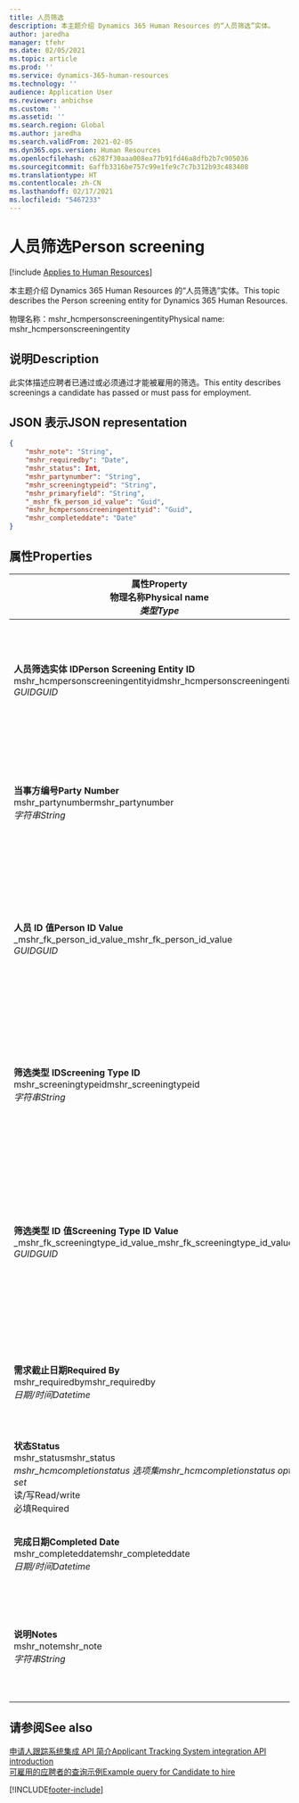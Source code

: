 ```yaml
---
title: 人员筛选
description: 本主题介绍 Dynamics 365 Human Resources 的“人员筛选”实体。
author: jaredha
manager: tfehr
ms.date: 02/05/2021
ms.topic: article
ms.prod: ''
ms.service: dynamics-365-human-resources
ms.technology: ''
audience: Application User
ms.reviewer: anbichse
ms.custom: ''
ms.assetid: ''
ms.search.region: Global
ms.author: jaredha
ms.search.validFrom: 2021-02-05
ms.dyn365.ops.version: Human Resources
ms.openlocfilehash: c6287f30aaa008ea77b91fd46a8dfb2b7c905036
ms.sourcegitcommit: 6affb3316be757c99e1fe9c7c7b312b93c483408
ms.translationtype: HT
ms.contentlocale: zh-CN
ms.lasthandoff: 02/17/2021
ms.locfileid: "5467233"
---
```

# <a name="person-screening"></a><span data-ttu-id="4eb11-103">人员筛选</span><span class="sxs-lookup"><span data-stu-id="4eb11-103">Person screening</span></span>

[!include [Applies to Human Resources](../includes/applies-to-hr.md)]

<span data-ttu-id="4eb11-104">本主题介绍 Dynamics 365 Human Resources 的“人员筛选”实体。</span><span class="sxs-lookup"><span data-stu-id="4eb11-104">This topic describes the Person screening entity for Dynamics 365 Human Resources.</span></span>

<span data-ttu-id="4eb11-105">物理名称：mshr_hcmpersonscreeningentity</span><span class="sxs-lookup"><span data-stu-id="4eb11-105">Physical name: mshr_hcmpersonscreeningentity</span></span>

## <a name="description"></a><span data-ttu-id="4eb11-106">说明</span><span class="sxs-lookup"><span data-stu-id="4eb11-106">Description</span></span>

<span data-ttu-id="4eb11-107">此实体描述应聘者已通过或必须通过才能被雇用的筛选。</span><span class="sxs-lookup"><span data-stu-id="4eb11-107">This entity describes screenings a candidate has passed or must pass for employment.</span></span>

## <a name="json-representation"></a><span data-ttu-id="4eb11-108">JSON 表示</span><span class="sxs-lookup"><span data-stu-id="4eb11-108">JSON representation</span></span>

```json
{
    "mshr_note": "String",
    "mshr_requiredby": "Date",
    "mshr_status": Int,
    "mshr_partynumber": "String",
    "mshr_screeningtypeid": "String",
    "mshr_primaryfield": "String",
    "_mshr_fk_person_id_value": "Guid",
    "mshr_hcmpersonscreeningentityid": "Guid",
    "mshr_completeddate": "Date"
}
```

## <a name="properties"></a><span data-ttu-id="4eb11-109">属性</span><span class="sxs-lookup"><span data-stu-id="4eb11-109">Properties</span></span>

| <span data-ttu-id="4eb11-110">属性</span><span class="sxs-lookup"><span data-stu-id="4eb11-110">Property</span></span><br><span data-ttu-id="4eb11-111">**物理名称**</span><span class="sxs-lookup"><span data-stu-id="4eb11-111">**Physical name**</span></span><br><span data-ttu-id="4eb11-112">**_类型_**</span><span class="sxs-lookup"><span data-stu-id="4eb11-112">**_Type_**</span></span> | <span data-ttu-id="4eb11-113">使用</span><span class="sxs-lookup"><span data-stu-id="4eb11-113">Use</span></span> | <span data-ttu-id="4eb11-114">说明</span><span class="sxs-lookup"><span data-stu-id="4eb11-114">Description</span></span> |
| --- | --- | --- |
| <span data-ttu-id="4eb11-115">**人员筛选实体 ID**</span><span class="sxs-lookup"><span data-stu-id="4eb11-115">**Person Screening Entity ID**</span></span><br><span data-ttu-id="4eb11-116">mshr_hcmpersonscreeningentityid</span><span class="sxs-lookup"><span data-stu-id="4eb11-116">mshr_hcmpersonscreeningentityid</span></span><br><span data-ttu-id="4eb11-117">*GUID*</span><span class="sxs-lookup"><span data-stu-id="4eb11-117">*GUID*</span></span> | <span data-ttu-id="4eb11-118">只读</span><span class="sxs-lookup"><span data-stu-id="4eb11-118">Read-only</span></span><br><span data-ttu-id="4eb11-119">必填</span><span class="sxs-lookup"><span data-stu-id="4eb11-119">Required</span></span><br><span data-ttu-id="4eb11-120">系统生成</span><span class="sxs-lookup"><span data-stu-id="4eb11-120">System-generated</span></span> | <span data-ttu-id="4eb11-121">人员筛选记录的唯一主要标识符。</span><span class="sxs-lookup"><span data-stu-id="4eb11-121">Unique primary identifier for the person screening record.</span></span> |
| <span data-ttu-id="4eb11-122">**当事方编号**</span><span class="sxs-lookup"><span data-stu-id="4eb11-122">**Party Number**</span></span><br><span data-ttu-id="4eb11-123">mshr_partynumber</span><span class="sxs-lookup"><span data-stu-id="4eb11-123">mshr_partynumber</span></span><br><span data-ttu-id="4eb11-124">*字符串*</span><span class="sxs-lookup"><span data-stu-id="4eb11-124">*String*</span></span> | <span data-ttu-id="4eb11-125">读/写</span><span class="sxs-lookup"><span data-stu-id="4eb11-125">Read/write</span></span><br><span data-ttu-id="4eb11-126">必填</span><span class="sxs-lookup"><span data-stu-id="4eb11-126">Required</span></span> | <span data-ttu-id="4eb11-127">与应聘者关联的当事方（人员）编号。</span><span class="sxs-lookup"><span data-stu-id="4eb11-127">The party (person) number associated with the candidate.</span></span> |
| <span data-ttu-id="4eb11-128">**人员 ID 值**</span><span class="sxs-lookup"><span data-stu-id="4eb11-128">**Person ID Value**</span></span><br><span data-ttu-id="4eb11-129">_mshr_fk_person_id_value</span><span class="sxs-lookup"><span data-stu-id="4eb11-129">_mshr_fk_person_id_value</span></span><br><span data-ttu-id="4eb11-130">*GUID*</span><span class="sxs-lookup"><span data-stu-id="4eb11-130">*GUID*</span></span> | <span data-ttu-id="4eb11-131">只读</span><span class="sxs-lookup"><span data-stu-id="4eb11-131">Read-only</span></span><br><span data-ttu-id="4eb11-132">必填</span><span class="sxs-lookup"><span data-stu-id="4eb11-132">Required</span></span><br><span data-ttu-id="4eb11-133">外键：mshr_dirpersonentity 的 mshr_dirpersonentityid</span><span class="sxs-lookup"><span data-stu-id="4eb11-133">Foreign key: mshr_dirpersonentityid of mshr_dirpersonentity</span></span> | <span data-ttu-id="4eb11-134">系统生成的当事方（人员）实体记录的标识符。</span><span class="sxs-lookup"><span data-stu-id="4eb11-134">The system-generated identifier of the party (person) entity record.</span></span> |
| <span data-ttu-id="4eb11-135">**筛选类型 ID**</span><span class="sxs-lookup"><span data-stu-id="4eb11-135">**Screening Type ID**</span></span><br><span data-ttu-id="4eb11-136">mshr_screeningtypeid</span><span class="sxs-lookup"><span data-stu-id="4eb11-136">mshr_screeningtypeid</span></span><br><span data-ttu-id="4eb11-137">*字符串*</span><span class="sxs-lookup"><span data-stu-id="4eb11-137">*String*</span></span> | <span data-ttu-id="4eb11-138">读/写</span><span class="sxs-lookup"><span data-stu-id="4eb11-138">Read/write</span></span><br><span data-ttu-id="4eb11-139">必填</span><span class="sxs-lookup"><span data-stu-id="4eb11-139">Required</span></span><br><span data-ttu-id="4eb11-140">外键：ScreeningType</span><span class="sxs-lookup"><span data-stu-id="4eb11-140">Foreign key: ScreeningType</span></span> | <span data-ttu-id="4eb11-141">Human Resources 中定义的筛选类型的标识符。</span><span class="sxs-lookup"><span data-stu-id="4eb11-141">The identifier of the screening type defined in Human Resources.</span></span> |
| <span data-ttu-id="4eb11-142">**筛选类型 ID 值**</span><span class="sxs-lookup"><span data-stu-id="4eb11-142">**Screening Type ID Value**</span></span><br><span data-ttu-id="4eb11-143">_mshr_fk_screeningtype_id_value</span><span class="sxs-lookup"><span data-stu-id="4eb11-143">_mshr_fk_screeningtype_id_value</span></span><br><span data-ttu-id="4eb11-144">*GUID*</span><span class="sxs-lookup"><span data-stu-id="4eb11-144">*GUID*</span></span> | <span data-ttu-id="4eb11-145">只读</span><span class="sxs-lookup"><span data-stu-id="4eb11-145">Read-only</span></span><br><span data-ttu-id="4eb11-146">必填</span><span class="sxs-lookup"><span data-stu-id="4eb11-146">Required</span></span><br><span data-ttu-id="4eb11-147">外键：mshr_hcmscreeningtypeentity 的 mshr_hcmscreeningtypeentityid</span><span class="sxs-lookup"><span data-stu-id="4eb11-147">Foreign key: mshr_hcmscreeningtypeentityid of mshr_hcmscreeningtypeentity</span></span> | <span data-ttu-id="4eb11-148">系统生成的关联实体中筛选类型记录的标识符。</span><span class="sxs-lookup"><span data-stu-id="4eb11-148">System-generated identifier for the screening type record in the associated entity.</span></span> |
| <span data-ttu-id="4eb11-149">**需求截止日期**</span><span class="sxs-lookup"><span data-stu-id="4eb11-149">**Required By**</span></span><br><span data-ttu-id="4eb11-150">mshr_requiredby</span><span class="sxs-lookup"><span data-stu-id="4eb11-150">mshr_requiredby</span></span><br><span data-ttu-id="4eb11-151">*日期/时间*</span><span class="sxs-lookup"><span data-stu-id="4eb11-151">*Datetime*</span></span> | <span data-ttu-id="4eb11-152">读/写</span><span class="sxs-lookup"><span data-stu-id="4eb11-152">Read/write</span></span><br><span data-ttu-id="4eb11-153">可选</span><span class="sxs-lookup"><span data-stu-id="4eb11-153">Optional</span></span> | <span data-ttu-id="4eb11-154">要求在此之前完成筛选的日期。</span><span class="sxs-lookup"><span data-stu-id="4eb11-154">The date by which the screening is required to be completed.</span></span> |
| <span data-ttu-id="4eb11-155">**状态**</span><span class="sxs-lookup"><span data-stu-id="4eb11-155">**Status**</span></span><br><span data-ttu-id="4eb11-156">mshr_status</span><span class="sxs-lookup"><span data-stu-id="4eb11-156">mshr_status</span></span><br><span data-ttu-id="4eb11-157">*mshr_hcmcompletionstatus 选项集*</span><span class="sxs-lookup"><span data-stu-id="4eb11-157">*mshr_hcmcompletionstatus option set*</span></span><br><span data-ttu-id="4eb11-158">读/写</span><span class="sxs-lookup"><span data-stu-id="4eb11-158">Read/write</span></span><br><span data-ttu-id="4eb11-159">必填</span><span class="sxs-lookup"><span data-stu-id="4eb11-159">Required</span></span> | <span data-ttu-id="4eb11-160">提供用于筛选的应聘者状态。</span><span class="sxs-lookup"><span data-stu-id="4eb11-160">Provides the candidate’s status for the screening.</span></span> |
| <span data-ttu-id="4eb11-161">**完成日期**</span><span class="sxs-lookup"><span data-stu-id="4eb11-161">**Completed Date**</span></span><br><span data-ttu-id="4eb11-162">mshr_completeddate</span><span class="sxs-lookup"><span data-stu-id="4eb11-162">mshr_completeddate</span></span><br><span data-ttu-id="4eb11-163">*日期/时间*</span><span class="sxs-lookup"><span data-stu-id="4eb11-163">*Datetime*</span></span> | <span data-ttu-id="4eb11-164">读/写</span><span class="sxs-lookup"><span data-stu-id="4eb11-164">Read/write</span></span><br><span data-ttu-id="4eb11-165">可选</span><span class="sxs-lookup"><span data-stu-id="4eb11-165">Optional</span></span> | <span data-ttu-id="4eb11-166">筛选完成的日期。</span><span class="sxs-lookup"><span data-stu-id="4eb11-166">The date the screening was completed.</span></span> |
| <span data-ttu-id="4eb11-167">**说明**</span><span class="sxs-lookup"><span data-stu-id="4eb11-167">**Notes**</span></span><br><span data-ttu-id="4eb11-168">mshr_note</span><span class="sxs-lookup"><span data-stu-id="4eb11-168">mshr_note</span></span><br><span data-ttu-id="4eb11-169">*字符串*</span><span class="sxs-lookup"><span data-stu-id="4eb11-169">*String*</span></span> | <span data-ttu-id="4eb11-170">读/写</span><span class="sxs-lookup"><span data-stu-id="4eb11-170">Read/write</span></span><br><span data-ttu-id="4eb11-171">可选</span><span class="sxs-lookup"><span data-stu-id="4eb11-171">Optional</span></span> | <span data-ttu-id="4eb11-172">招聘经理和招聘人员使用的说明。</span><span class="sxs-lookup"><span data-stu-id="4eb11-172">Notes for use by hiring managers and recruiters.</span></span> |

## <a name="see-also"></a><span data-ttu-id="4eb11-173">请参阅</span><span class="sxs-lookup"><span data-stu-id="4eb11-173">See also</span></span>

[<span data-ttu-id="4eb11-174">申请人跟踪系统集成 API 简介</span><span class="sxs-lookup"><span data-stu-id="4eb11-174">Applicant Tracking System integration API introduction</span></span>](hr-admin-integration-ats-api-introduction.md)<br>
[<span data-ttu-id="4eb11-175">可雇用的应聘者的查询示例</span><span class="sxs-lookup"><span data-stu-id="4eb11-175">Example query for Candidate to hire</span></span>](hr-admin-integration-ats-api-candidate-to-hire-example-query.md)



[!INCLUDE[footer-include](../includes/footer-banner.md)]